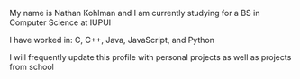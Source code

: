 My name is Nathan Kohlman and I am currently studying for a BS in Computer Science at IUPUI

I have worked in: C, C++, Java, JavaScript, and Python

I will frequently update this profile with personal projects as well as projects from school
